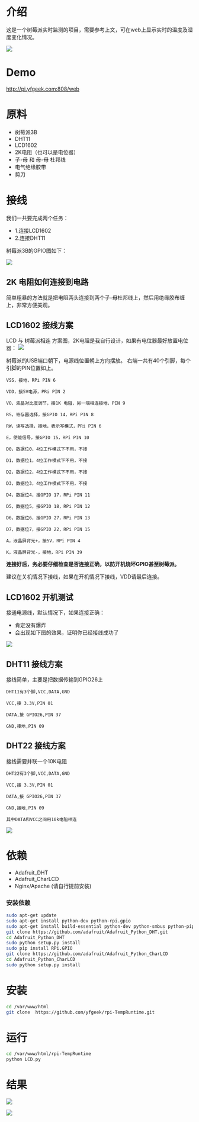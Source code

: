# 介绍
这是一个树莓派实时监测的项目，需要参考上文，可在web上显示实时的温度及湿度变化情况。

![](http://blog.yfgeek.com/content/images/github/1version.jpg)
# Demo
http://pi.yfgeek.com:808/web

# 原料
* 树莓派3B
* DHT11
* LCD1602
* 2K电阻（也可以是电位器）
* 子-母 和 母-母 杜邦线
* 电气绝缘胶带
* 剪刀

# 接线
我们一共要完成两个任务：

* 1.连接LCD1602
* 2.连接DHT11

树莓派3B的GPIO图如下：

![](http://blog.yfgeek.com/content/images/2016/08/GPIO.png)
## 2K 电阻如何连接到电路
简单粗暴的方法就是把电阻两头连接到两个子-母杜邦线上，然后用绝缘胶布缠上，非常方便美观。

## LCD1602 接线方案

LCD 与 树莓派相连 方案图，2K电阻是我自行设计，如果有电位器最好放置电位器：
![](http://blog.yfgeek.com/content/images/2016/08/LCD1602--.jpg)

树莓派的USB端口朝下，电源线位置朝上方向摆放。
右端一共有40个引脚，每个引脚的PIN位置如上。
```
VSS，接地，RPi PIN 6

VDD，接5V电源，PRi PIN 2

VO，液晶对比度调节，接1K 电阻，另一端相连接地，PIN 9

RS，寄存器选择，接GPIO 14，RPi PIN 8

RW，读写选择，接地，表示写模式，PRi PIN 6

E，使能信号，接GPIO 15，RPi PIN 10

D0，数据位0，4位工作模式下不用，不接

D1，数据位1，4位工作模式下不用，不接

D2，数据位2，4位工作模式下不用，不接

D3，数据位3，4位工作模式下不用，不接

D4，数据位4，接GPIO 17，RPi PIN 11

D5，数据位5，接GPIO 18，RPi PIN 12

D6，数据位6，接GPIO 27，RPi PIN 13

D7，数据位7，接GPIO 22，RPi PIN 15

A，液晶屏背光+，接5V，RPi PIN 4

K，液晶屏背光-，接地，RPi PIN 39
```

**连接好后，务必要仔细检查是否连接正确，以防开机烧坏GPIO甚至树莓派。**

建议在关机情况下接线，如果在开机情况下接线，VDD请最后连接。

## LCD1602 开机测试
接通电源线，默认情况下，如果连接正确：

* 肯定没有爆炸
* 会出现如下图的效果，证明你已经接线成功了

![](http://blog.yfgeek.com/content/images/2016/08/1.jpg)

## DHT11 接线方案
接线简单，主要是把数据传输到GPIO26上
```
DHT11有3个脚,VCC,DATA,GND

VCC,接 3.3V,PIN 01

DATA,接 GPIO26,PIN 37

GND,接地,PIN 09
```

## DHT22 接线方案
接线需要并联一个10K电阻
```
DHT22有3个脚,VCC,DATA,GND

VCC,接 3.3V,PIN 01

DATA,接 GPIO26,PIN 37

GND,接地,PIN 09

其中DATA和VCC之间用10k电阻相连

```
![](http://codemany.com/uploads/rpi-dht22.png)

# 依赖
* Adafruit_DHT
* Adafruit_CharLCD
* Nginx/Apache (请自行提前安装)

### 安装依赖
```bash
sudo apt-get update
sudo apt-get install python-dev python-rpi.gpio
sudo apt-get install build-essential python-dev python-smbus python-pip
git clone https://github.com/adafruit/Adafruit_Python_DHT.git
cd Adafruit_Python_DHT
sudo python setup.py install
sudo pip install RPi.GPIO
git clone https://github.com/adafruit/Adafruit_Python_CharLCD
cd Adafruit_Python_CharLCD
sudo python setup.py install
```
# 安装
```bash
cd /var/www/html
git clone  https://github.com/yfgeek/rpi-TempRuntime.git
```
# 运行
```bash
cd /var/www/html/rpi-TempRuntime
python LCD.py
```
# 结果

![](http://blog.yfgeek.com/content/images/github/1version.jpg)

![](http://blog.yfgeek.com/content/images/github/1lcd.jpg)
